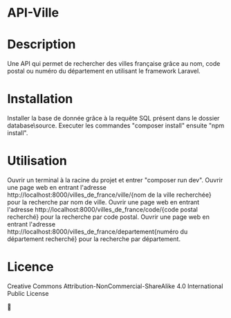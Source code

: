 # API-Ville

# Description

Une API qui permet de rechercher des villes française grâce au nom, code postal ou numéro du département en utilisant le framework Laravel.

# Installation

Installer la base de donnée grâce à la requête SQL présent dans le dossier database\source.
Executer les commandes "composer install" ensuite "npm install".

# Utilisation

Ouvrir un terminal à la racine du projet et entrer "composer run dev".
Ouvrir une page web en entrant l'adresse http<area>://localhost:8000/villes_de_france/ville/{nom de la ville recherchée} pour la recherche par nom de ville.
Ouvrir une page web en entrant l'adresse http<area>://localhost:8000/villes_de_france/code/{code postal recherché} pour la recherche par code postal.
Ouvrir une page web en entrant l'adresse http<area>://localhost:8000/villes_de_france/departement{numéro du département recherché} pour la recherche par département.

# Licence

Creative Commons Attribution-NonCommercial-ShareAlike 4.0 International Public License

🫶